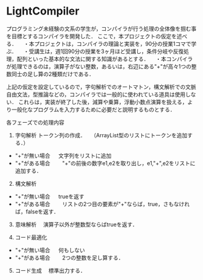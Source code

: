 LightCompiler
=============

プログラミング未経験の文系の学生が，コンパイラが行う処理の全体像を掴む事を目標とするコンパイラを開発した．
ここで，本プロジェクトの仮定を述べる．
　・本プロジェクトは，コンパイラの理論と実装を，90分の授業1コマで学ぶ．
　・受講生は，週1回90分の授業を3ヶ月ほど受講し，条件分岐や反復処理，配列といった基本的な文法に関する知識があるとする．
　・本コンパイラが処理できるのは，演算子がない整数，あるいは，右辺にある"+"が高々1つの整数同士の足し算の2種類だけである．


上記の仮定を設定しているので，字句解析でのオートマトン，構文解析での文脈自由文法，型推論などの，コンパイラでは一般的に使われている道具は使用しない．
これらは，実装が終了した後，減算や乗算，浮動小数点演算を扱える，より一般化なプログラムを入力するために必要だと説明するものとする．

各フェーズでの処理内容

1. 字句解析
トークン列の作成．　　（ArrayList型のリストにトークンを追加する．）
 - "+"が無い場合
　  文字列をリストに追加
 - "+"がある場合
 　　"+"の前後の数字e1,e2を取り出し，e1,"+",e2をリストに追加する．

2. 構文解析
 - "+"が無い場合
　  trueを返す
 - "+"がある場合
 　　リストの2つ目の要素が"+"ならば，true，さもなければ，falseを返す．

3. 意味解析
　演算子以外が整数型ならばtrueを返す．

4. コード最適化
 - "+"が無い場合
　  何もしない
 - "+"がある場合
 　　2つの整数を足し算する．

5. コード生成
　標準出力する．
